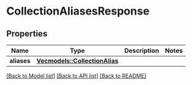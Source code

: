 # CollectionAliasesResponse

## Properties

Name | Type | Description | Notes
------------ | ------------- | ------------- | -------------
**aliases** | [**Vec<models::CollectionAlias>**](CollectionAlias.md) |  | 

[[Back to Model list]](../README.md#documentation-for-models) [[Back to API list]](../README.md#documentation-for-api-endpoints) [[Back to README]](../README.md)


